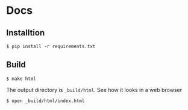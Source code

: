 # Docs

## Installtion

    $ pip install -r requirements.txt

## Build

    $ make html

The output directory is `_build/html`. See how it looks in a web browser

    $ open _build/html/index.html
